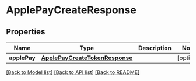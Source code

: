 # ApplePayCreateResponse

## Properties
Name | Type | Description | Notes
------------ | ------------- | ------------- | -------------
**applePay** | [**ApplePayCreateTokenResponse**](ApplePayCreateTokenResponse.md) |  | [optional] 

[[Back to Model list]](../README.md#documentation-for-models) [[Back to API list]](../README.md#documentation-for-api-endpoints) [[Back to README]](../README.md)


